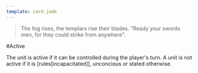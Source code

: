 ```yaml
---
template: card.jade
---
```


>The fog rises, the templars rise their blades. "Ready your swords men, for
they could strike from anywhere".

#Active

The unit is active if it can be controlled during the player's turn.
A unit is not active if it is [rules[incapacitated]], unconcious or stated
otherwise.
